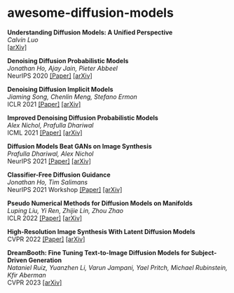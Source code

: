 # awesome-diffusion-models

**Understanding Diffusion Models: A Unified Perspective**<br>
*Calvin Luo*<br>
[[arXiv]](https://arxiv.org/abs/2208.11970)

**Denoising Diffusion Probabilistic Models**<br>
*Jonathan Ho, Ajay Jain, Pieter Abbeel*<br>
NeurIPS 2020 [[Paper]](https://proceedings.neurips.cc/paper/2020/hash/4c5bcfec8584af0d967f1ab10179ca4b-Abstract.html) [[arXiv]](https://arxiv.org/abs/2006.11239)

**Denoising Diffusion Implicit Models**<br>
*Jiaming Song, Chenlin Meng, Stefano Ermon*<br>
ICLR 2021 [[Paper]](https://openreview.net/forum?id=St1giarCHLP) [[arXiv]](https://arxiv.org/abs/2010.02502)

**Improved Denoising Diffusion Probabilistic Models**<br>
*Alex Nichol, Prafulla Dhariwal*<br>
ICML 2021 [[Paper]](https://arxiv.org/abs/2102.09672) [[arXiv]](https://arxiv.org/abs/2105.05233)

**Diffusion Models Beat GANs on Image Synthesis**<br>
*Prafulla Dhariwal, Alex Nichol*<br>
NeurIPS 2021 [[Paper]](https://papers.nips.cc/paper/2021/hash/49ad23d1ec9fa4bd8d77d02681df5cfa-Abstract.html) [[arXiv]](https://arxiv.org/abs/2105.05233)

**Classifier-Free Diffusion Guidance**<br>
*Jonathan Ho, Tim Salimans*<br>
NeurIPS 2021 Workshop [[Paper]](https://openreview.net/forum?id=qw8AKxfYbI) [[arXiv]](https://arxiv.org/abs/2207.12598)

**Pseudo Numerical Methods for Diffusion Models on Manifolds**<br>
*Luping Liu, Yi Ren, Zhijie Lin, Zhou Zhao*<br>
ICLR 2022 [[Paper]](https://openreview.net/forum?id=PlKWVd2yBkY) [[arXiv]](https://arxiv.org/abs/2202.09778)

**High-Resolution Image Synthesis With Latent Diffusion Models**<br>
CVPR 2022 [[Paper]](https://openaccess.thecvf.com/content/CVPR2022/html/Rombach_High-Resolution_Image_Synthesis_With_Latent_Diffusion_Models_CVPR_2022_paper.html) [[arXiv]](https://arxiv.org/abs/2112.10752)

**DreamBooth: Fine Tuning Text-to-Image Diffusion Models for Subject-Driven Generation**<br>
*Nataniel Ruiz, Yuanzhen Li, Varun Jampani, Yael Pritch, Michael Rubinstein, Kfir Aberman*<br>
CVPR 2023 [[arXiv]](https://arxiv.org/abs/2208.12242)
